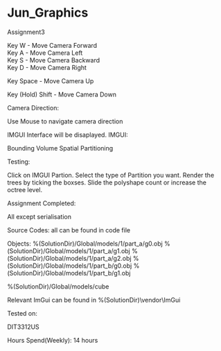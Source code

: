 # Jun_Graphics
 Assignment3

Key W - Move Camera Forward              
Key A - Move Camera Left            
Key S - Move Camera Backward       
Key D - Move Camera Right          

Key Space - Move Camera Up

Key (Hold) Shift - Move Camera Down


Camera Direction:

Use Mouse to navigate camera direction



IMGUI Interface will be disaplayed.
IMGUI:

Bounding Volume
Spatial Partitioning





Testing:

Click on IMGUI  Partion.
Select the type of Partition you want.
Render the trees by ticking the boxses.
Slide the polyshape count or increase the octree level.

Assignment Completed:

All except serialisation







Source Codes: all can be found in code file




Objects:
%(SolutionDir)/Global/models/1/part_a/g0.obj
%(SolutionDir)/Global/models/1/part_a/g1.obj
%(SolutionDir)/Global/models/1/part_a/g2.obj
%(SolutionDir)/Global/models/1/part_b/g0.obj
%(SolutionDir)/Global/models/1/part_b/g1.obj

%(SolutionDir)/Global/models/cube


Relevant ImGui can be found in %(SolutionDir)\vendor\ImGui


Tested on: 

DIT3312US


Hours Spend(Weekly): 14 hours